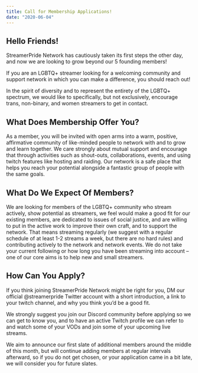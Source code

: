 ```yaml
---
title: Call for Membership Applications!
date: "2020-06-04"
---
```


## Hello Friends!

StreamerPride Network has cautiously taken its first steps the other day, and now we are looking to grow beyond our 5 founding members!

If you are an LGBTQ+ streamer looking for a welcoming community and support network in which you can make a difference, you should reach out!

In the spirit of diversity and to represent the entirety of the LGBTQ+ spectrum, we would like to specifically, but not exclusively, encourage trans, non-binary, and women streamers to get in contact.

## What Does Membership Offer You?

As a member, you will be invited with open arms into a warm, positive, affirmative community of like-minded people to network with and to grow and learn together. We care strongly about mutual support and encourage that through activities such as shout-outs, collaborations, events, and using twitch features like hosting and raiding. Our network is a safe place that helps you reach your potential alongside a fantastic group of people with the same goals.

## What Do We Expect Of Members?

We are looking for members of the LGBTQ+ community who stream actively, show potential as streamers, we feel would make a good fit for our existing members, are dedicated to issues of social justice, and are willing to put in the active work to improve their own craft, and to support the network. That means streaming regularly (we suggest with a regular schedule of at least 1-2 streams a week, but there are no hard rules) and contributing actively to the network and network events. We do not take your current following or how long you have been streaming into account – one of our core aims is to help new and small streamers.

## How Can You Apply?

If you think joining StreamerPride Network might be right for you, DM our official @streamerpride Twitter account with a short introduction, a link to your twitch channel, and why you think you’d be a good fit.

We strongly suggest you join our Discord community before applying so we can get to know you, and to have an active Twitch profile we can refer to and watch some of your VODs and join some of your upcoming live streams.

We aim to announce our first slate of additional members around the middle of this month, but will continue adding members at regular intervals afterward, so if you do not get chosen, or your application came in a bit late, we will consider you for future slates.
